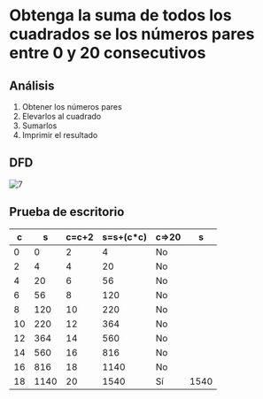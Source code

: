 # Obtenga la suma de todos los cuadrados se los números pares entre 0 y 20 consecutivos

## Análisis
1. Obtener los números pares
2. Elevarlos al cuadrado
3. Sumarlos
4. Imprimir el resultado

## DFD
![7](https://github.com/Odette-Morentin/Apuntes-de-la-1ra-Parcial/assets/145512052/d8f08e8c-8060-472f-b45c-d26923505835)


## Prueba de escritorio

| c  | s    | c=c+2 | s=s+(c*c) | c=>20 | s    |
|----|------|-------|-----------|-------|------|
| 0  | 0    | 2     | 4         | No    |      |
| 2  | 4    | 4     | 20        | No    |      |
| 4  | 20   | 6     | 56        | No    |      |
| 6  | 56   | 8     | 120       | No    |      |
| 8  | 120  | 10    | 220       | No    |      |
| 10 | 220  | 12    | 364       | No    |      |
| 12 | 364  | 14    | 560       | No    |      |
| 14 | 560  | 16    | 816       | No    |      |
| 16 | 816  | 18    | 1140      | No    |      |
| 18 | 1140 | 20    | 1540      | Sí    | 1540|

